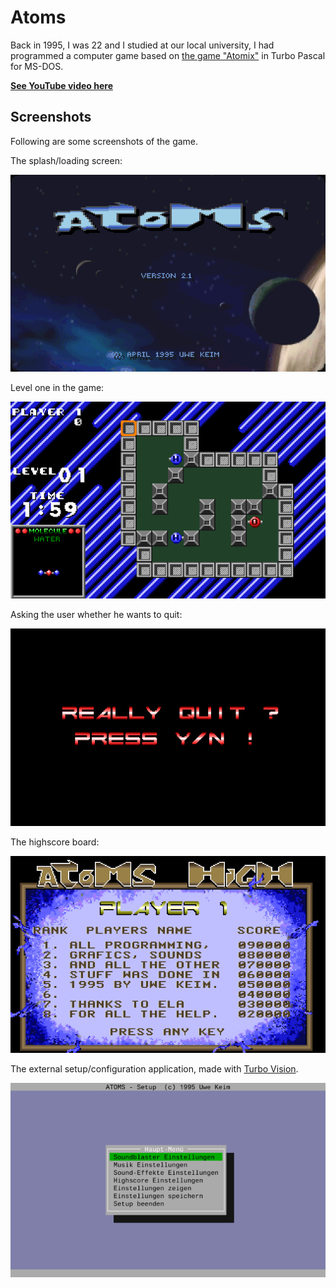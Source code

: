 # Atoms

Back in 1995, I was 22 and I studied at our local university, I had programmed a computer game based on [the game "Atomix"](https://en.wikipedia.org/wiki/Atomix_(video_game)) in Turbo Pascal for MS-DOS. 

**[See YouTube video here](https://youtu.be/gdbhJfQu5CE)**

## Screenshots

Following are some screenshots of the game.

The splash/loading screen:

![Image](images/atoms-screenshot-2.png)

Level one in the game:

![Image](images/atoms-screenshot-5.png)

Asking the user whether he wants to quit:

![Image](images/atoms-screenshot-3.png)

The highscore board:

![Image](images/atoms-screenshot-4.png)

The external setup/configuration application, made with [Turbo Vision](https://en.wikipedia.org/wiki/Turbo_Vision).

![Image](images/atoms-screenshot-1.png)
